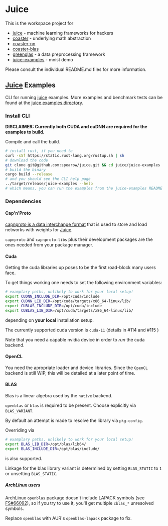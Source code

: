 # Juice

This is the workspace project for

* [juice](https://github.com/spearow/juice/blob/master/juice/README.md) - machine learning frameworks for hackers
* [coaster](https://github.com/spearow/juice/blob/master/coaster/README.md) - underlying math abstraction
* [coaster-nn](https://github.com/spearow/juice/blob/master/coaster-nn/README.md)
* [coaster-blas](https://github.com/spearow/juice/blob/master/coaster-blas/README.md)
* [greenglas](https://github.com/spearow/juice/blob/master/greenglas/README.md) - a data preprocessing framework
* [juice-examples](https://github.com/spearow/juice/blob/master/juice-examples/README.md) - mnist demo

 Please consult the individual README.md files for more information.

## [Juice](https://github.com/spearow/juice) Examples

CLI for running [juice](https://github.com/spearow/juice) examples. More examples and benchmark tests can be found at the [juice examples directory](https://github.com/spearow/juice#examples).

### Install CLI

**DISCLAIMER: Currently both CUDA and cuDNN are required for the examples to build.**

Compile and call the build.

```bash
# install rust, if you need to
curl -sSf https://static.rust-lang.org/rustup.sh | sh
# download the code
git clone git@github.com:spearow/juice.git && cd juice/juice-examples
# build the binary
cargo build --release
# and you should see the CLI help page
../target/release/juice-examples --help
# which means, you can run the examples from the juice-examples README
```


### Dependencies

#### Cap'n'Proto

[capnproto is a data interchange format](https://capnproto.org/) that is used to store and load networks with weights for [Juice](https://github.com/spearow/juice/juice).

`capnproto` and `capnproto-libs` plus their development packages are the ones needed from your package manager.

#### Cuda

Getting the cuda libraries up poses to be the first road-block many users face.

To get things working one needs to set the following environment variables:

```zsh
# examplary paths, unlikely to work for your local setup!
export CUDNN_INCLUDE_DIR=/opt/cuda/include
export CUDNN_LIB_DIR=/opt/cuda/targets/x86_64-linux/lib/
export CUBLAS_INCLUDE_DIR=/opt/cuda/include
export CUBLAS_LIB_DIR=/opt/cuda/targets/x86_64-linux/lib/
```

depending on __your local__ installation setup.

The currently supported cuda version is `cuda-11` (details in #114 and #115 )

Note that you need a capable nvidia device in order to _run_ the cuda backend.

#### OpenCL

You need the apropriate loader and device libraries. Since the `OpenCL` backend is still WIP, this will be detailed at a later point of time.

#### BLAS

Blas is a linear algebra used by the `native` backend.

`openblas` or `blas` is required to be present. Choose explicitly via `BLAS_VARIANT`.

By default an attempt is made to resolve the library via `pkg-config`.

Overriding via

```zsh
# examplary paths, unlikely to work for your local setup!
export BLAS_LIB_DIR=/opt/blas/lib64/
export BLAS_INCLUDE_DIR=/opt/blas/include/
```

is also supported.

Linkage for the blas library variant is determined by setting `BLAS_STATIC` to `1` or unsetting `BLAS_STATIC`.

##### ArchLinux users

ArchLinux `openblas` package doesn't include LAPACK symbols (see [FS#66092](https://bugs.archlinux.org/task/66092)), so if you try to use it, you'll get multiple `cblas_*` unresolved symbols.

Replace `openblas` with AUR's `openblas-lapack` package to fix.
